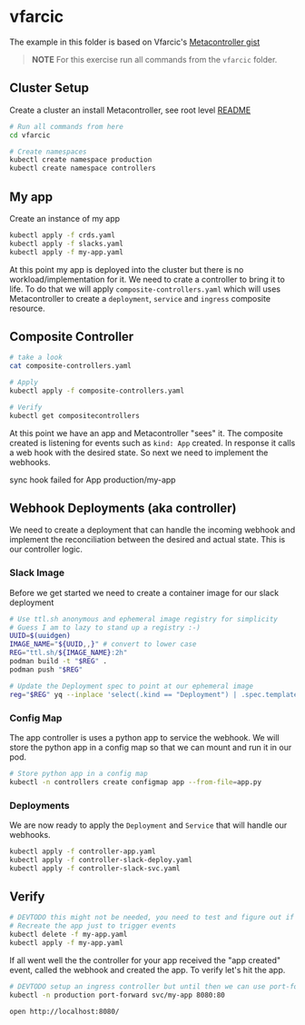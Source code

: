 # vfarcic

The example in this folder is based on Vfarcic's [Metacontroller gist](https://gist.github.com/vfarcic/8adaf8fd6496bc99a466ba55834e1838)

> **NOTE** For this exercise run all commands from the `vfarcic` folder.

## Cluster Setup

Create a cluster an install Metacontroller, see root level [README](../README.md)

```sh
# Run all commands from here
cd vfarcic

# Create namespaces
kubectl create namespace production
kubectl create namespace controllers
```

## My app

Create an instance of my app

```sh
kubectl apply -f crds.yaml
kubectl apply -f slacks.yaml
kubectl apply -f my-app.yaml
```

At this point my app is deployed into the cluster but there is no workload/implementation for it. We need to crate a controller to bring it to life. To do that we will apply `composite-controllers.yaml` which will uses Metacontroller to create a `deployment`, `service` and `ingress` composite resource.

## Composite Controller

```sh
# take a look
cat composite-controllers.yaml

# Apply
kubectl apply -f composite-controllers.yaml

# Verify
kubectl get compositecontrollers
```

At this point we have an app and Metacontroller "sees" it. The composite created is listening for events such as `kind: App` created. In response it calls a web hook with the desired state. So next we need to implement the webhooks. 

sync hook failed for App production/my-app

## Webhook Deployments (aka controller)

We need to create a deployment that can handle the incoming webhook and implement the reconciliation between the desired and actual state. This is our controller logic.

### Slack Image

Before we get started we need to create a container image for our slack deployment

```sh
# Use ttl.sh anonymous and ephemeral image registry for simplicity
# Guess I am to lazy to stand up a registry :-)
UUID=$(uuidgen)
IMAGE_NAME="${UUID,,}" # convert to lower case
REG="ttl.sh/${IMAGE_NAME}:2h"
podman build -t "$REG" .
podman push "$REG"

# Update the Deployment spec to point at our ephemeral image
reg="$REG" yq --inplace 'select(.kind == "Deployment") | .spec.template.spec.containers[0].image = env(reg)' controller-slack-deploy.yaml 

```

### Config Map

The app controller is uses a python app to service the webhook. We will store the python app in a config map so that we can mount and run it in our pod.

```sh
# Store python app in a config map
kubectl -n controllers create configmap app --from-file=app.py
```

### Deployments

We are now ready to apply the `Deployment` and `Service` that will handle our webhooks.

```sh
kubectl apply -f controller-app.yaml
kubectl apply -f controller-slack-deploy.yaml 
kubectl apply -f controller-slack-svc.yaml 
```

## Verify

```sh
# DEVTODO this might not be needed, you need to test and figure out if it is needed or not
# Recreate the app just to trigger events
kubectl delete -f my-app.yaml
kubectl apply -f my-app.yaml
```

If all went well the the controller for your app received the "app created" event, called the webhook and created the app. To verify let's hit the app.

```sh
# DEVTODO setup an ingress controller but until then we can use port-forward
kubectl -n production port-forward svc/my-app 8080:80

open http://localhost:8080/
```
